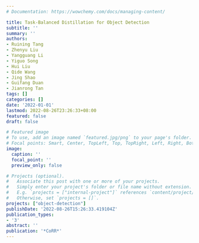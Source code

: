 ```yaml
---
# Documentation: https://wowchemy.com/docs/managing-content/

title: Task-Balanced Distillation for Object Detection
subtitle: ''
summary: ''
authors:
- Ruining Tang
- Zhenyu Liu
- Yangguang Li
- Yiguo Song
- Hui Liu
- Qide Wang
- Jing Shao
- Guifang Duan
- Jianrong Tan
tags: []
categories: []
date: '2022-01-01'
lastmod: 2022-08-26T23:26:33+08:00
featured: false
draft: false

# Featured image
# To use, add an image named `featured.jpg/png` to your page's folder.
# Focal points: Smart, Center, TopLeft, Top, TopRight, Left, Right, BottomLeft, Bottom, BottomRight.
image:
  caption: ''
  focal_point: ''
  preview_only: false

# Projects (optional).
#   Associate this post with one or more of your projects.
#   Simply enter your project's folder or file name without extension.
#   E.g. `projects = ["internal-project"]` references `content/project/deep-learning/index.md`.
#   Otherwise, set `projects = []`.
projects: ["object-detection"]
publishDate: '2022-08-26T15:26:33.419104Z'
publication_types:
- '3'
abstract: ''
publication: '*CoRR*'
---
```

